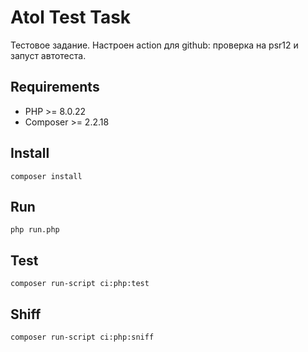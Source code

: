 # Atol Test Task

Тестовое задание.
Настроен action для github: проверка на psr12 и запуст автотеста.

## Requirements

- PHP >= 8.0.22
- Composer >= 2.2.18

## Install

```
composer install
```

## Run

```
php run.php
```

## Test

```
composer run-script ci:php:test
```

## Shiff

```
composer run-script ci:php:sniff
```

